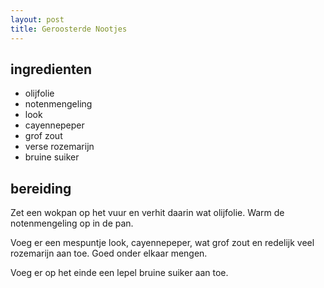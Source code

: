 ```yaml
---
layout: post
title: Geroosterde Nootjes
---
```


##  ingredienten 

* olijfolie
* notenmengeling
* look
* cayennepeper
* grof zout
* verse rozemarijn
* bruine suiker

##  bereiding 

Zet een wokpan op het vuur en verhit daarin wat olijfolie.  Warm de notenmengeling op in de pan.

Voeg er een mespuntje look, cayennepeper, wat grof zout en redelijk veel rozemarijn aan toe. Goed onder elkaar mengen.

Voeg er op het einde een lepel bruine suiker aan toe.

